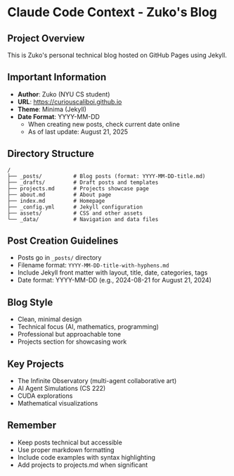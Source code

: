 # Claude Code Context - Zuko's Blog

## Project Overview
This is Zuko's personal technical blog hosted on GitHub Pages using Jekyll.

## Important Information
- **Author**: Zuko (NYU CS student)
- **URL**: https://curiouscaliboi.github.io
- **Theme**: Minima (Jekyll)
- **Date Format**: YYYY-MM-DD
  - When creating new posts, check current date online
  - As of last update: August 21, 2025

## Directory Structure
```
/
├── _posts/          # Blog posts (format: YYYY-MM-DD-title.md)
├── _drafts/         # Draft posts and templates
├── projects.md      # Projects showcase page
├── about.md         # About page
├── index.md         # Homepage
├── _config.yml      # Jekyll configuration
├── assets/          # CSS and other assets
└── _data/           # Navigation and data files
```

## Post Creation Guidelines
- Posts go in `_posts/` directory
- Filename format: `YYYY-MM-DD-title-with-hyphens.md`
- Include Jekyll front matter with layout, title, date, categories, tags
- Date format: YYYY-MM-DD (e.g., 2024-08-21 for August 21, 2024)

## Blog Style
- Clean, minimal design
- Technical focus (AI, mathematics, programming)
- Professional but approachable tone
- Projects section for showcasing work

## Key Projects
- The Infinite Observatory (multi-agent collaborative art)
- AI Agent Simulations (CS 222)
- CUDA explorations
- Mathematical visualizations

## Remember
- Keep posts technical but accessible
- Use proper markdown formatting
- Include code examples with syntax highlighting
- Add projects to projects.md when significant